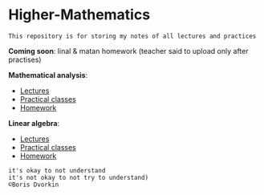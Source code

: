 # Higher-Mathematics
```This repository is for storing my notes of all lectures and practices```

**Coming soon**: linal & matan homework (teacher said to upload only after practises)

**Mathematical analysis**:
- [Lectures](./Матан%20|%20Лекция%20.pdf)
- [Practical classes](./Матан%20|%20Практика%20.pdf)
- [Homework](./Матан%20|%20ДЗ.pdf)

**Linear algebra**:
- [Lectures](./Линал%20|%20Лекция.pdf)
- [Practical classes](./Линал%20|%20Практика%20.pdf)
- [Homework](./Линал%20|%20ДЗ.pdf)

```
it's okay to not understand  
it's not okay to not try to understand)
©Boris Dvorkin
```
